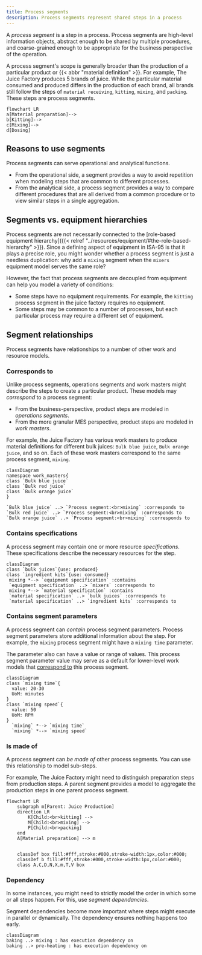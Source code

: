 ```yaml
---
title: Process segments
description: Process segments represent shared steps in a process
---
```


A _process segment_ is a step in a process. 
Process segments are high-level information objects,
abstract enough to be shared by multiple procedures,
and coarse-grained enough to be appropriate for the business perspective of the operation.

A process segment's scope is generally broader than the production of a particular product or {{< abbr "material definition" >}}.
For example, The Juice Factory produces 5 brands of juice.
While the particular material consumed and produced differs in the production of each brand,
all brands still follow the steps of `material receiving`, `kitting`, `mixing`, and `packing`.
These steps are process segments.

```mermaid
flowchart LR
a[Material preparation]-->
b[Kitting]-->
c[Mixing]-->
d[Dosing]
```

## Reasons to use segments

Process segments can serve operational and analytical functions.
- From the operational side, a segment provides a way to avoid repetition when modeling steps that are common to different processes. 
- From the analytical side, a process segment provides a way to compare different procedures that are all derived from a common procedure or to view similar steps in a single aggregation.

## Segments vs. equipment hierarchies

Process segments are not necessarily connected to the [role-based equipment hierarchy]({{< relref "../resources/equipment/#the-role-based-hierarchy" >}}).
Since a defining aspect of equipment in ISA-95 is that it plays a precise role,
you might wonder whether a process segment is just a needless duplication:
why add a `mixing` segment when the `mixers` equipment model serves the same role?

However, the fact that process segments are decoupled from equipment can help you model a variety of conditions:
- Some steps have no equipment requirements. For example, the `kitting` process segment in the juice factory requires no equipment.
- Some steps may be common to a number of processes, but each particular process may require a different set of equipment. 


## Segment relationships

Process segments have relationships to a number of other work and resource models.

### Corresponds to

Unlike process segments,
operations segments and work masters might describe the steps to create a particular product.
These models may _correspond_ to a process segment:
- From the business-perspective, product steps are modeled in _operations segments_.
- From the more granular MES perspective, product steps are modeled in _work masters_.

For example, the Juice Factory has various work masters to produce material definitions for different bulk juices: `Bulk blue juice`, `Bulk orange juice`, and so on. 
Each of these work masters correspond to the same process segment, `mixing`.

```mermaid
classDiagram
namespace work_masters{
class `Bulk blue juice`
class `Bulk red juice`
class `Bulk orange juice`
}

`Bulk blue juice` ..> `Process segment:<br>mixing` :corresponds to
`Bulk red juice` ..> `Process segment:<br>mixing` :corresponds to
`Bulk orange juice` ..> `Process segment:<br>mixing` :corresponds to
```

### Contains specifications

A process segment may contain one or more resource _specifications_.
These specifications describe the necessary resources for the step.

```mermaid
classDiagram
class `bulk juices`{use: produced}
class `ingredient kits`{use: consumed}
 mixing *--> `equipment specification` :contains
 `equipment specification` ..> `mixers` :corresponds to
 mixing *--> `material specification` :contains
 `material specification` ..> `bulk juices` :corresponds to
 `material specification` ..> `ingredient kits` :corresponds to
```
### Contains segment parameters

A process segment can _contain_ process segment parameters.
Process segment parameters store additional information about the step.
For example, the `mixing` process segment might have a `mixing time` parameter.

The parameter also can have a value or range of values.
This process segment parameter value may serve as a default for lower-level work models that [correspond to](#corresponds-to) this process segment.

```mermaid
classDiagram
class `mixing time`{
  value: 20-30
  UoM: minutes
}
class `mixing speed`{
  value: 50
  UoM: RPM
}
  `mixing` *--> `mixing time`
  `mixing` *--> `mixing speed`
```

### Is made of

A process segment can _be made of_ other process segments.
You can use this relationship to model sub-steps.

For example, The Juice Factory might need to distinguish preparation steps from production steps.
A parent segment provides a model to aggregate the production steps in one parent process segment.

```mermaid
flowchart LR
    subgraph m[Parent: Juice Production]
    direction LR
        K[Child:<br>kitting] -->
        M[Child:<br>mixing] -->
        P[Child:<br>packing]
    end
    A[Material preparation] --> m
    
 
    classDef box fill:#fff,stroke:#000,stroke-width:1px,color:#000;
    classDef b fill:#fff,stroke:#000,stroke-width:1px,color:#000;
    class A,C,D,N,X,m,T,V box
```

### Dependency

In some instances, you might need to strictly model the order in which some or all steps happen.
For this, use _segment dependancies_.

Segment dependencies become more important where steps might execute in parallel or dynamically.
The dependency ensures nothing happens too early.

```mermaid
classDiagram
baking ..> mixing : has execution dependency on
baking ..> pre-heating : has execution dependency on
```
